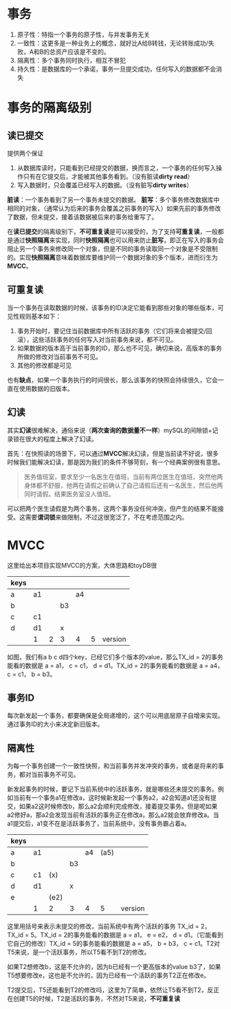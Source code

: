 # 事务

1. 原子性：特指一个事务的原子性，与并发事务无关
2. 一致性：这更多是一种业务上的概念，就好比A给B转钱，无论转账成功/失败，A和B的总资产应该是不变的。
3. 隔离性：多个事务同时执行，相互不冒犯
4. 持久性：是数据库的一个承诺，事务一旦提交成功，任何写入的数据都不会消失

# 事务的隔离级别

## 读已提交

提供两个保证
1. 从数据库读时，只能看到已经提交的数据，换而言之，一个事务的任何写入操作只有在它提交后，才能被其他事务看到。（没有脏读**dirty read**）
2. 写入数据时，只会覆盖已经写入的数据。（没有脏写**dirty writes**）

**脏读**：一个事务看到了另一个事务未提交的数据。
**脏写**：多个事务修改数据库中相同的对象，（通常认为后来的事务会覆盖之前事务的写入）如果先前的事务修改了数据，但未提交，接着该数据被后来的事务给重写了。

在**读已提交**的隔离级别下，**不可重复读**是可以接受的，为了支持**可重复读**，一般都是通过**快照隔离**来实现，同时**快照隔离**也可以用来防止**脏写**，即正在写入的事务会阻止另一个事务来修改同一个对象，但是不同的事务读取同一个对象是不受限制的。实现**快照隔离**意味着数据库要维护同一个数据对象的多个版本，进而衍生为**MVCC**。

## 可重复读

当一个事务在读取数据的时候，该事务的ID决定它能看到那些对象的哪些版本，可见性规则基本如下：
1. 事务开始时，要记住当前数据库中所有活跃的事务（它们将来会被提交/回滚），这些活跃事务的任何写入对当前事务来说，都不可见。
2. 如果数据的版本高于当前事务的ID，那么也不可见，确切来说，高版本的事务所做的修改对当前事务不可见。
3. 其他的修改都是可见

也有**缺点**，如果一个事务执行的时间很长，那么该事务的快照会持续很久，它会一直在使用数据的旧版本。

## 幻读

其实**幻读**很难解决，通俗来说（**两次查询的数据量不一样**）mySQL的间隙锁+记录锁在很大的程度上解决了幻读。

首先：在快照读的场景下，可以通过**MVCC**解决幻读，但是当前读不好说，很多时候我们能解决幻读，那是因为我们的条件不够苛刻，有一个经典案例很有意思。

> 医务值班室，要求至少一名医生在值班，当前有两位医生在值班，突然他两身体都不舒服，他两在请假之前确认了自己请假后还有一名医生，然后他两同时请假。结果医务室没人值班。

可以把两个医生请假是为两个事务，这两个事务没任何冲突，但产生的结果不能接受。这需要**谓词锁**来做限制，不过这很宽泛了，不在考虑范围之内。

# MVCC

这里给出本项目实现MVCC的方案，大体思路和toyDB很

| keys| | | | | | |
| - | -  | - | -  | -  | - | - |
| a | a1 |   |    | a4 |   |   |
| b |    |   | b3 |    |   |   |
| c | c1 |   |    |    |   |   |
| d | d1 |   | x  |    |   |   |
|   | 1  | 2 | 3  | 4  |5  | version |

如图，我们有a b c d四个key，已经它们多个版本的value，那么TX_id = 2的事务能看的数据是 a = a1， c = c1， d = d1。TX_id = 2的事务能看的数据是 a = a4， c = c1， b = b3。

## 事务ID

每次新发起一个事务，都要确保是全局递增的，这个可以用底层原子自增来实现。通过事务ID的大小来决定新旧版本。

## 隔离性

为每一个事务创建一个一致性快照，和当前事务并发冲突的事务，或者是将来的事务，都对当前事务不可见。

新发起事务的时候，要记下当前系统中的活跃事务，就是哪些还未提交的事务。例如当前有一个事务a1在修改a，这时候新发起一个事务a2，a2会知道a1还没有提交，如果a2这时候修改b，那么a2会顺利完成修改，接着提交事务。但是呢如果a2修好a，那a2会发现当前有活跃的事务正在修改a，那么a2就会放弃修改a。当a1提交后，a1变不在是活跃事务了，当前系统中，没有事务霸占着a。

| keys| | | | | | |
| - | -  | -  | -  | -  | -  | - |
| a | a1 |    |    | a4 |(a5)|   |
| b |    |    | b3 |    |    |   |
| c | c1 | (x)|    |    |    |   |
| d | d1 |    | x  |    |    |   |
| e |    |(e2)|    |    |    |   |
|   | 1  | 2  | 3  | 4  |5   | version |


这里用括号来表示未提交的修改，当前系统中有两个活跃的事务 TX_id = 2，TX_id = 5。TX_id = 2的事务能看的数据是 a = a1， e = e2， d = d1。（它能看到它自己的修改）TX_id = 5的事务能看的数据是 a = a5， b = b3， c = c1。T2对T5来说，是一个活跃事务，所以T5看不到T2的修改。

如果T2想修改b，这是不允许的，因为b已经有一个更高版本的value b3了，如果T5想要修改e，这也是不允许的，因为已经有一个活跃的事务T2正在修改e。

T2提交后，T5还能看到T2的修改吗，这里为了简单，依然让T5看不到T2，反正在创建T5的时候，T2是活跃的事务，不然对T5来说，**不可重复读**